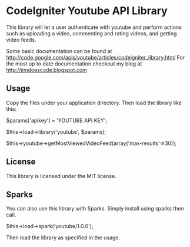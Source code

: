 CodeIgniter Youtube API Library
===============================

This library will let a user authenticate with youtube and perform actions such as uploading a video, commenting and rating videos, and getting video feeds.

Some basic documentation can be found at http://code.google.com/apis/youtube/articles/codeigniter_library.html
For the most up to date documentation checkout my blog at http://jimdoescode.blogspot.com

Usage
------
Copy the files under your application directory. Then load the library like this:

$params['apikey'] = 'YOUTUBE API KEY';

$this->load->library('youtube', $params);

$this->youtube->getMostViewedVideoFeed(array('max-results'=>30));

License
-------
This library is licensed under the MIT license. 

Sparks
------
You can also use this library with Sparks. Simply install using sparks then call.

$this->load->spark('youtube/1.0.0');

Then load the library as specified in the usage.

